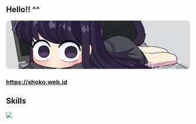 ## Hello!! ^^

![komi](https://raw.githubusercontent.com/ryhazh/ryhazh/refs/heads/main/komii.png)

### https://shoko.web.id

## Skills
<img src="http://github-profile-summary-cards.vercel.app/api/cards/profile-details?username=ryhazh&theme=github_dark" style="height: 300px"/>



